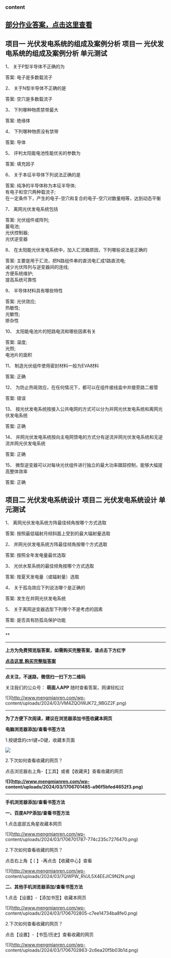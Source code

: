 ### content

## [部分作业答案，点击这里查看](http://mooc.mengmianren.com/mooc/340713.html)

## 项目一 光伏发电系统的组成及案例分析 项目一 光伏发电系统的组成及案例分析 单元测试

1、 关于P型半导体不正确的为

答案: 电子是多数载流子  

2、 关于N型半导体不正确的是

答案: 空穴是多数载流子

3、 下列哪种物质禁带最大

答案: 绝缘体

4、 下列哪种物质没有禁带

答案: 导体

5、 评判太阳能电池性能优劣的参数为

答案: 填充因子

6、 关于本征半导体下列说法正确的是

答案: 纯净的半导体称为本征半导体;  
有电子和空穴两种载流子;  
在一定条件下，产生的电子-空穴和复合的电子-空穴对数量相等，达到动态平衡

7、 离网光伏发电系统包括

答案: 光伏组件或阵列;  
蓄电池;  
光伏控制器;  
光伏逆变器

8、 在太阳能光伏发电系统中，加入汇流箱原因，下列哪些说法是正确的

答案: 主要是用于汇流，把N路组件串的直流电汇成1路直流电;  
减少光伏阵列与逆变器间的连线;  
方便系统维护;  
提高系统可靠性

9、 半导体材料具有哪些特性

答案: 光伏效应;  
热敏性;  
光敏性;  
掺杂性

10、 太阳能电池片的短路电流和哪些因素有关

答案: 温度;  
光照;  
电池片的面积

11、 制造光伏组件使用密封材料一般为EVA材料

答案: 正确

12、 为防止热斑效应，在任何情况下，都可以在组件接线盒中并接旁路二极管

答案: 错误

13、 按光伏发电系统按接入公共电网的方式可以分为并网光伏发电系统和离网光伏发电系统

答案: 正确

14、 并网光伏发电系统按向主电网馈电的方式分有逆流并网光伏发电系统和无逆流并网光伏发电系统

答案: 正确

15、 微型逆变器可以对每块光伏组件进行独立的最大功率跟踪控制，能够大幅提高整体效率

答案: 正确

##

## 项目二 光伏发电系统设计 项目二 光伏发电系统设计 单元测试

1、 离网光伏发电系统方阵最佳倾角按哪个方式选取

答案: 按照最低辐射月倾斜面上受到的最大辐射量选取

2、 并网光伏发电系统方阵最佳倾角按哪个方式选取

答案: 按照全年发电量最优选取

3、 光伏水泵系统的最佳倾角按哪个方式选取

答案: 按夏天发电量（或辐射量）选取

4、 关于孤岛效应下列说法哪个是正确的

答案: 发生在并网光伏发电系统

5、 关于离网逆变器选型下列哪个不是考虑的因素

答案: 是否具有防孤岛保护功能

* * *

**

* * *

**上方为免费预览版答案，如需购买完整答案，请点击下方红字**

[**点击这里,购买完整版答案**](http://mooc.mengmianren.com/mooc2/105880.html)

* * *

**点关注，不迷路，微信扫一扫下方二维码**

关注我们的公众号： **萌面人APP** 随时查看答案，网课轻松过

![](http://www.mengmianren.com/wp-
content/uploads/2024/03/VM4ZQOIWJK72_9BGZ2F.png)

* * *

**为了方便下次阅读，建议在浏览器添加书签收藏本网页**

**电脑浏览器添加/查看书签方法**

1.按键盘的ctrl键+D键，收藏本页面

![](http://www.mengmianren.com/wp-content/uploads/2024/03/AF9T_JKKHAJN.png)

2.下次如何查看收藏的网页？

点击浏览器右上角-【工具】或者【收藏夹】查看收藏的网页

**![](http://www.mengmianren.com/wp-
content/uploads/2024/03/1706701485-a96f5bfed4652f3.png)**

* * *

**手机浏览器添加/查看书签方法**

**一、百度APP添加/查看书签方法**

1.点击底部五角星收藏本网页

![](http://www.mengmianren.com/wp-
content/uploads/2024/03/1706701787-774c235c7276470.png)

2.下次如何查看收藏的网页？

点击右上角【┇】-再点击【收藏中心】查看

![](http://www.mengmianren.com/wp-
content/uploads/2024/03/7QWPW_RVJL5X4EEJIC9N2N.png)

**二、其他手机浏览器添加/查看书签方法**

1.点击【设置】-【添加书签】收藏本网页

![](http://www.mengmianren.com/wp-
content/uploads/2024/03/1706702805-c7ee14734ba8fe0.png)

2.下次如何查看收藏的网页？

点击【设置】-【书签/历史】查看收藏的网页

![](http://www.mengmianren.com/wp-
content/uploads/2024/03/1706702863-2c6ea20f5b03b1d.png)

